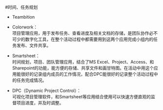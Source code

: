 #时间、任务规划

* Teambition
* Colorwork：  
项目管理应用，用于发布任务、查看进度及相关文档的存储，是团队协作必不可少的数字化工具，在整个活动过程中都需要用到这两个应用完成小组内的任务发布、文件共享。

* Smartsheet：  
时间规划，项目、团队管理应用，结合了MS Excel、Project、Access、和Sharepoint的功能，能方便的存储、共享文件和画甘特图。在活动中用这个应用能很好的记录组内成员的工作情况，配合DPC能很好的记录整个活动过程中的任务完成情况。  
 
* DPC（Dynamic Project Control）：  
可视化项目管理软件，和Smartsheet等应用结合使用可以快速方便直观的监督项目进度，并及时调整。


